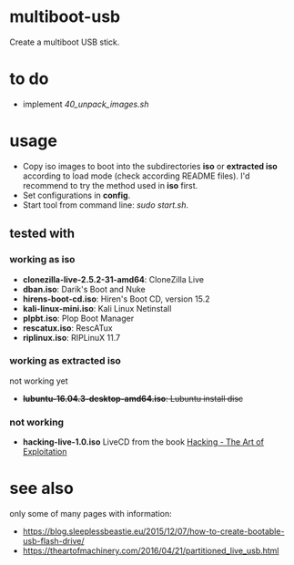 # multiboot-usb
Create a multiboot USB stick.

# to do

* implement *40_unpack_images.sh*

# usage

* Copy iso images to boot into the subdirectories **iso** or **extracted iso** according to load mode (check according README files). I'd recommend to try the method used in **iso** first.
* Set configurations in **config**.
* Start tool from command line: *sudo start.sh*.

## tested with

### working as **iso**

* **clonezilla-live-2.5.2-31-amd64**: CloneZilla Live
* **dban.iso**: Darik's Boot and Nuke
* **hirens-boot-cd.iso**: Hiren's Boot CD, version 15.2
* **kali-linux-mini.iso**: Kali Linux Netinstall
* **plpbt.iso**: Plop Boot Manager
* **rescatux.iso**: RescATux
* **riplinux.iso**: RIPLinuX 11.7

### working as **extracted iso**
not working yet

* ~~**lubuntu-16.04.3-desktop-amd64.iso**: Lubuntu install disc~~


### not working

* **hacking-live-1.0.iso** LiveCD from the book [Hacking - The Art of Exploitation](https://nostarch.com/hackingCD.htm)

# see also

only some of many pages with information:

* <https://blog.sleeplessbeastie.eu/2015/12/07/how-to-create-bootable-usb-flash-drive/>
* <https://theartofmachinery.com/2016/04/21/partitioned_live_usb.html>
